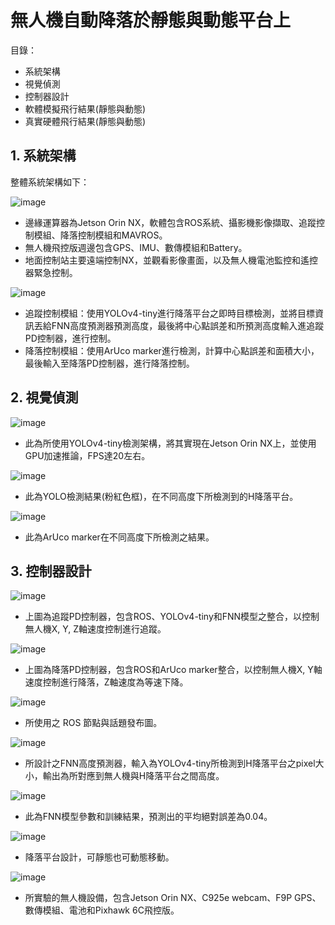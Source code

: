 # 無人機自動降落於靜態與動態平台上

目錄：
- 系統架構
- 視覺偵測
- 控制器設計
- 軟體模擬飛行結果(靜態與動態)
- 真實硬體飛行結果(靜態與動態)

## 1. 系統架構
整體系統架構如下：

![image](https://github.com/Slaung/UAV-Automatically-Lands/blob/main/Figure/Figure1.png)

- 邊緣運算器為Jetson Orin NX，軟體包含ROS系統、攝影機影像擷取、追蹤控制模組、降落控制模組和MAVROS。
- 無人機飛控版週邊包含GPS、IMU、數傳模組和Battery。
- 地面控制站主要遠端控制NX，並觀看影像畫面，以及無人機電池監控和遙控器緊急控制。

![image](https://github.com/Slaung/UAV-Automatically-Lands/blob/main/Figure/Figure2.png)

- 追蹤控制模組：使用YOLOv4-tiny進行降落平台之即時目標檢測，並將目標資訊丟給FNN高度預測器預測高度，最後將中心點誤差和所預測高度輸入進追蹤PD控制器，進行控制。
- 降落控制模組：使用ArUco marker進行檢測，計算中心點誤差和面積大小，最後輸入至降落PD控制器，進行降落控制。

## 2. 視覺偵測

![image](https://github.com/Slaung/UAV-Automatically-Lands/blob/main/Figure/Figure3.png)

- 此為所使用YOLOv4-tiny檢測架構，將其實現在Jetson Orin NX上，並使用GPU加速推論，FPS達20左右。

![image](https://github.com/Slaung/UAV-Automatically-Lands/blob/main/Figure/Figure4.png)

- 此為YOLO檢測結果(粉紅色框)，在不同高度下所檢測到的H降落平台。

![image](https://github.com/Slaung/UAV-Automatically-Lands/blob/main/Figure/Figure5.png)

- 此為ArUco marker在不同高度下所檢測之結果。

## 3. 控制器設計

![image](https://github.com/Slaung/UAV-Automatically-Lands/blob/main/Figure/Figure6.png)

- 上圖為追蹤PD控制器，包含ROS、YOLOv4-tiny和FNN模型之整合，以控制無人機X, Y, Z軸速度控制進行追蹤。

![image](https://github.com/Slaung/UAV-Automatically-Lands/blob/main/Figure/Figure7.png)

- 上圖為降落PD控制器，包含ROS和ArUco marker整合，以控制無人機X, Y軸速度控制進行降落，Z軸速度為等速下降。

![image](https://github.com/Slaung/UAV-Automatically-Lands/blob/main/Figure/Figure8.png)

- 所使用之 ROS 節點與話題發布圖。

![image](https://github.com/Slaung/UAV-Automatically-Lands/blob/main/Figure/Figure9.png)

- 所設計之FNN高度預測器，輸入為YOLOv4-tiny所檢測到H降落平台之pixel大小，輸出為所對應到無人機與H降落平台之間高度。

![image](https://github.com/Slaung/UAV-Automatically-Lands/blob/main/Figure/Figure10.png)

- 此為FNN模型參數和訓練結果，預測出的平均絕對誤差為0.04。

![image](https://github.com/Slaung/UAV-Automatically-Lands/blob/main/Figure/Figure11.png)

- 降落平台設計，可靜態也可動態移動。

![image](https://github.com/Slaung/UAV-Automatically-Lands/blob/main/Figure/Figure12.png)

- 所實驗的無人機設備，包含Jetson Orin NX、C925e webcam、F9P GPS、數傳模組、電池和Pixhawk 6C飛控版。
